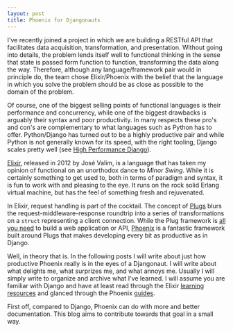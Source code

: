 ```yaml
---
layout: post
title: Phoenix for Djangonauts
---
```


I've recently joined a project in which we are building a RESTful
API that facilitates data acquisition, transformation, and presentation. Without
going into details, the problem lends itself well to functional thinking in the sense that state
is passed form function to function, transforming the data along the way.
Therefore, although any language/framework pair would in principle do, the team chose
Elixir/Phoenix with the belief that the language in which you solve the problem should be as close as possible to the domain of the problem.

Of course, one of the biggest selling points of functional languages is their
performance and concurrency, while one of the biggest drawbacks is arguably their
syntax and poor productivity. In many respects these pro's and con's are complementary
to what languages such as Python has to offer. Python/Django has turned out to
be a highly productive pair and while Python is not generally known for its
speed, with the right tooling, Django scales pretty well (see
[High Performance Django](https://highperformancedjango.com/)).

[Elixir](http://elixir-lang.org/), released in 2012 by José Valim, is a language that has taken my opinion of functional on an unorthodox dance to
*Minor Swing*. While it is certainly something to get
used to, both in terms of paradigm and syntax, it is fun to work with and pleasing to the eye. It runs on the rock solid Erlang virtual machine, but has the feel of something fresh and rejuvenated.

In Elixir, request handling is part of the cocktail. The concept of [Plugs](https://hexdocs.pm/plug/Plug.Conn.html) blurs the request-middleware-response roundtrip into a series of transformations on a `struct` representing a client connection. While the Plug framework is [all you need](https://codewords.recurse.com/issues/five/building-a-web-framework-from-scratch-in-elixir) to build a web application or API, [Phoenix](http://www.phoenixframework.org/) is a fantastic framework built around Plugs that makes developing every bit as productive as in Django.

Well, in theory that is. In the following posts I will write about just how productive Phoenix really is in the eyes of a Djangonaut. I will write about what delights me, what surprizes me, and what annoys me. Usually I will simply write to organize and archive what I've learned. I will assume you are familiar with Django and have at least read through the Elixir [learning resources](http://elixir-lang.org/learning.html) and glanced through the Phoenix [guides](http://www.phoenixframework.org/docs/overview).

First off, compared to Django, Phoenix can do with more and better documentation. This blog aims to contribute towards that goal in a small way.
